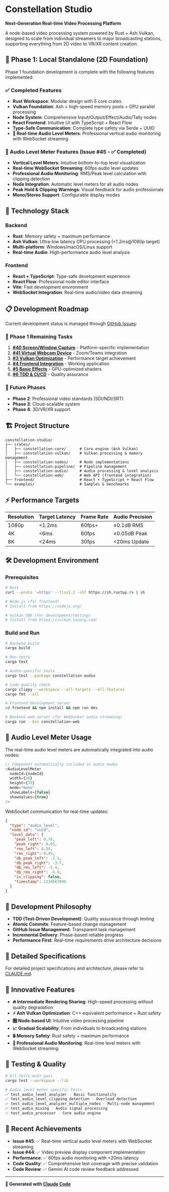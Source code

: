 # Constellation Studio

**Next-Generation Real-time Video Processing Platform**

A node-based video processing system powered by Rust + Ash Vulkan, designed to scale from individual streamers to major broadcasting stations, supporting everything from 2D video to VR/XR content creation.

## 🚀 Phase 1: Local Standalone (2D Foundation)

Phase 1 foundation development is complete with the following features implemented:

### ✅ Completed Features
- **Rust Workspace**: Modular design with 5 core crates
- **Vulkan Foundation**: Ash + high-speed memory pools + GPU parallel processing
- **Node System**: Comprehensive Input/Output/Effect/Audio/Tally nodes
- **React Frontend**: Intuitive UI with TypeScript + React Flow
- **Type-Safe Communication**: Complete type safety via Serde + UUID
- **🎵 Real-time Audio Level Meters**: Professional vertical audio monitoring with WebSocket streaming

### 🎵 Audio Level Meter Features (Issue #45 - ✅ Completed)
- **Vertical Level Meters**: Intuitive bottom-to-top level visualization
- **Real-time WebSocket Streaming**: 60fps audio level updates
- **Professional Audio Monitoring**: RMS/Peak level calculation with clipping detection
- **Node Integration**: Automatic level meters for all audio nodes
- **Peak Hold & Clipping Warnings**: Visual feedback for audio professionals
- **Mono/Stereo Support**: Configurable display modes

## 🔧 Technology Stack

### Backend
- **Rust**: Memory safety + maximum performance
- **Ash Vulkan**: Ultra-low latency GPU processing (<1.2ms@1080p target)
- **Multi-platform**: Windows/macOS/Linux support
- **Real-time Audio**: High-performance audio level analysis

### Frontend  
- **React + TypeScript**: Type-safe development experience
- **React Flow**: Professional node editor interface
- **Vite**: Fast development environment
- **WebSocket Integration**: Real-time audio/video data streaming

## 📋 Development Roadmap

Current development status is managed through [GitHub Issues](https://github.com/PaprikaEngine/ConstellationStudio/issues):

### 🎯 Phase 1 Remaining Tasks
1. **[#40 Screen/Window Capture](https://github.com/PaprikaEngine/ConstellationStudio/issues/40)** - Platform-specific implementation
2. **[#41 Virtual Webcam Device](https://github.com/PaprikaEngine/ConstellationStudio/issues/41)** - Zoom/Teams integration
3. **[#3 Vulkan Optimization](https://github.com/PaprikaEngine/ConstellationStudio/issues/3)** - Performance target achievement
4. **[#4 Frontend Integration](https://github.com/PaprikaEngine/ConstellationStudio/issues/4)** - Working application
5. **[#5 Basic Effects](https://github.com/PaprikaEngine/ConstellationStudio/issues/5)** - GPU-optimized shaders
6. **[#6 TDD & CI/CD](https://github.com/PaprikaEngine/ConstellationStudio/issues/6)** - Quality assurance

### 🔮 Future Phases
- **Phase 2**: Professional video standards (SDI/NDI/SRT)
- **Phase 3**: Cloud-scalable system
- **Phase 4**: 3D/VR/XR support

## 🏗️ Project Structure

```
constellation-studio/
├── crates/
│   ├── constellation-core/      # Core engine (Ash Vulkan)
│   ├── constellation-vulkan/    # Vulkan processing & memory management
│   ├── constellation-nodes/     # Node implementations
│   ├── constellation-pipeline/  # Pipeline management
│   ├── constellation-audio/     # Audio processing & level analysis
│   └── constellation-web/       # Web API (frontend integration)
├── frontend/                    # React + TypeScript + React Flow
└── examples/                    # Samples & benchmarks
```

## ⚡ Performance Targets

| Resolution | Target Latency | Frame Rate | Audio Precision |
|------------|----------------|------------|-----------------|
| 1080p | <1.2ms | 60fps+ | ±0.1dB RMS |
| 4K | <6ms | 60fps | ±0.05dB Peak |
| 8K | <24ms | 30fps | <20ms Update |

## 🛠️ Development Environment

### Prerequisites
```bash
# Rust
curl --proto '=https' --tlsv1.2 -sSf https://sh.rustup.rs | sh

# Node.js (for frontend)
# Install from https://nodejs.org/

# Vulkan SDK (for development/testing)
# Install from https://vulkan.lunarg.com/
```

### Build and Run
```bash
# Backend build
cargo build

# Run tests
cargo test

# Audio-specific tests
cargo test --package constellation-audio

# Code quality check
cargo clippy --workspace --all-targets --all-features
cargo fmt --all

# Frontend development server
cd frontend && npm install && npm run dev

# Backend web server (for WebSocket audio streaming)
cargo run --bin constellation-web
```

## 🎵 Audio Level Meter Usage

The real-time audio level meters are automatically integrated into audio nodes:

```typescript
// Component automatically included in audio nodes
<AudioLevelMeter
  nodeId={nodeId}
  width={30}
  height={35}
  mode="mono"
  showLabels={false}
  showValues={true}
/>
```

WebSocket communication for real-time updates:
```json
{
  "type": "audio_level",
  "node_id": "uuid",
  "level_data": {
    "peak_left": 0.78,
    "peak_right": 0.65,
    "rms_left": 0.54,
    "rms_right": 0.45,
    "db_peak_left": -2.1,
    "db_peak_right": -3.7,
    "db_rms_left": -5.4,
    "db_rms_right": -6.9,
    "is_clipping": false,
    "timestamp": 1234567890
  }
}
```

## 🤝 Development Philosophy

- **TDD (Test-Driven Development)**: Quality assurance through testing
- **Atomic Commits**: Feature-based change management
- **GitHub Issue Management**: Transparent task management
- **Incremental Delivery**: Phase-based reliable progress
- **Performance First**: Real-time requirements drive architecture decisions

## 📖 Detailed Specifications

For detailed project specifications and architecture, please refer to [CLAUDE.md](./CLAUDE.md).

## 🌟 Innovative Features

- **🔥 Intermediate Rendering Sharing**: High-speed processing without quality degradation
- **⚡ Ash Vulkan Optimization**: C++ equivalent performance + Rust safety
- **🎛️ Node-based UI**: Intuitive video processing pipeline
- **📈 Gradual Scalability**: From individuals to broadcasting stations
- **🔒 Memory Safety**: Rust safety + maximum performance
- **🎵 Professional Audio Monitoring**: Real-time level meters with WebSocket streaming

## 🧪 Testing & Quality

```bash
# All tests must pass
cargo test --workspace --lib

# Audio level meter specific tests
✅ test_audio_level_analyzer - Basic functionality 
✅ test_audio_level_clipping_detection - Overload detection
✅ test_audio_level_analyzer_multiple_nodes - Multi-node management  
✅ test_audio_mixing - Audio signal processing
✅ test_audio_processor - Core audio engine
```

## 🚀 Recent Achievements

- **Issue #45**: ✅ Real-time vertical audio level meters with WebSocket streaming
- **Issue #44**: ✅ Video preview display component implementation
- **Performance**: ✅ 60fps audio monitoring with <20ms latency
- **Code Quality**: ✅ Comprehensive test coverage with precise validation
- **Code Review**: ✅ Gemini AI code review feedback addressed

---

**🤖 Generated with [Claude Code](https://claude.ai/code)**